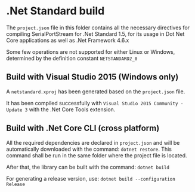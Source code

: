 # .Net Standard build

The `project.json` file in this folder contains all the necessary directives
for compiling SerialPortStream for .Net Standard 1.5, for its usage in Dot Net
Core applications as well as .Net Framework 4.6.x

Some few operations are not supported for either Linux or Windows, determined
by the definition constant `NETSTANDARD2_0`

## Build with Visual Studio 2015 (Windows only)

A `netstandard.xproj` has been generated based on the `project.json` file.

It has been compiled successfully with `Visual Studio 2015 Community - Update 3`
with the .Net Core Tools extension.

## Build with .Net Core CLI (cross platform)

All the required dependencies are declared in `project.json` and will be
automatically downloaded with the command: `dotnet restore`. This command shall
be run in the same folder where the project file is located.

After that, the library can be built with the command: `dotnet build`

For generating a release version, use: `dotnet build --configuration Release`

